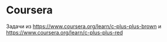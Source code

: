 # Coursera

Задачи из https://www.coursera.org/learn/c-plus-plus-brown и https://www.coursera.org/learn/c-plus-plus-red
